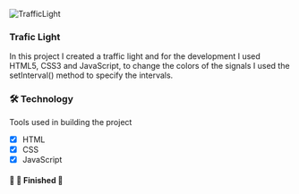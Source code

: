 ![TrafficLight](https://user-images.githubusercontent.com/62259770/94589660-f162de00-025b-11eb-8bfc-0eaee4ec2dd6.png)

### Trafic Light

<p>In this project I created a traffic light and for the development I used HTML5, CSS3 and JavaScript, to change the colors of the signals I used the setInterval() method to specify the intervals.</p>

<h3>🛠 Technology</h3>

<p>Tools used in building the project</p>

- [x]  HTML
- [x]  CSS
- [x]  JavaScript

 <h4> 
🚧   🚀 Finished  🚧
</h4>      

                                             
